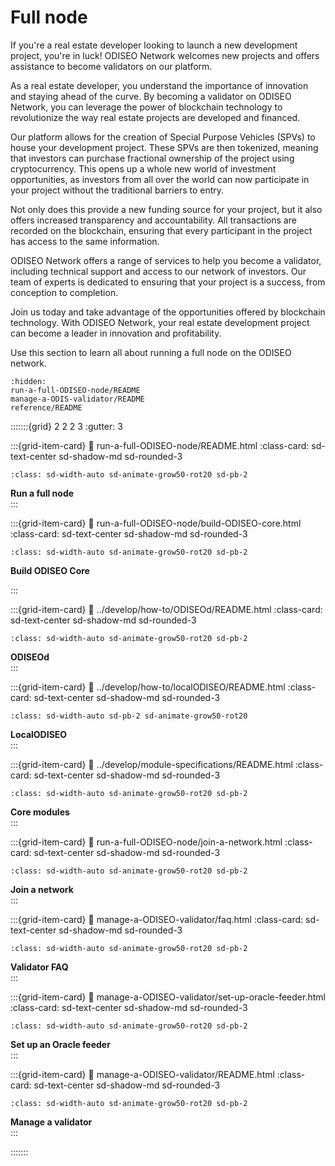 # Full node

If you're a real estate developer looking to launch a new development project, you're in luck! ODISEO Network welcomes new projects and offers assistance to become validators on our platform.

As a real estate developer, you understand the importance of innovation and staying ahead of the curve. By becoming a validator on ODISEO Network, you can leverage the power of blockchain technology to revolutionize the way real estate projects are developed and financed.

Our platform allows for the creation of Special Purpose Vehicles (SPVs) to house your development project. These SPVs are then tokenized, meaning that investors can purchase fractional ownership of the project using cryptocurrency. This opens up a whole new world of investment opportunities, as investors from all over the world can now participate in your project without the traditional barriers to entry.

Not only does this provide a new funding source for your project, but it also offers increased transparency and accountability. All transactions are recorded on the blockchain, ensuring that every participant in the project has access to the same information.

ODISEO Network offers a range of services to help you become a validator, including technical support and access to our network of investors. Our team of experts is dedicated to ensuring that your project is a success, from conception to completion.

Join us today and take advantage of the opportunities offered by blockchain technology. With ODISEO Network, your real estate development project can become a leader in innovation and profitability.

Use this section to learn all about running a full node on the ODISEO network. 


```{toctree}
:hidden:
run-a-full-ODISEO-node/README
manage-a-ODIS-validator/README
reference/README
```

:::::::{grid} 2 2 2 3
:gutter: 3

:::{grid-item-card}
:link: run-a-full-ODISEO-node/README.html
:class-card: sd-text-center sd-shadow-md sd-rounded-3
```{image} /img/icon_node.svg
:class: sd-width-auto sd-animate-grow50-rot20 sd-pb-2
```
**Run a full node**  
:::

:::{grid-item-card}
:link: run-a-full-ODISEO-node/build-ODISEO-core.html
:class-card: sd-text-center sd-shadow-md sd-rounded-3
```{image} /img/icon_ODISEO.svg
:class: sd-width-auto sd-animate-grow50-rot20 sd-pb-2
```
**Build ODISEO Core**  

:::

:::{grid-item-card}
:link: ../develop/how-to/ODISEOd/README.html
:class-card: sd-text-center sd-shadow-md sd-rounded-3
```{image} /img/ODISEOd.svg
:class: sd-width-auto sd-animate-grow50-rot20 sd-pb-2
```
**ODISEOd**  
:::

:::{grid-item-card}
:link: ../develop/how-to/localODISEO/README.html
:class-card: sd-text-center sd-shadow-md sd-rounded-3
```{image} /img/LocalODISEO.svg
:class: sd-width-auto sd-pb-2 sd-animate-grow50-rot20
```
**LocalODISEO**  
:::

:::{grid-item-card}
:link: ../develop/module-specifications/README.html
:class-card: sd-text-center sd-shadow-md sd-rounded-3
```{image} /img/icon_core.svg
:class: sd-width-auto sd-animate-grow50-rot20 sd-pb-2
```
**Core modules**  
:::

:::{grid-item-card}
:link: run-a-full-ODISEO-node/join-a-network.html
:class-card: sd-text-center sd-shadow-md sd-rounded-3
```{image} /img/icon_cubes.svg
:class: sd-width-auto sd-animate-grow50-rot20 sd-pb-2
```
**Join a network**  
:::

:::{grid-item-card}
:link: manage-a-ODISEO-validator/faq.html
:class-card: sd-text-center sd-shadow-md sd-rounded-3
```{image} /img/icon_troubleshooting.svg
:class: sd-width-auto sd-animate-grow50-rot20 sd-pb-2
```
**Validator FAQ**  
:::

:::{grid-item-card}
:link: manage-a-ODISEO-validator/set-up-oracle-feeder.html
:class-card: sd-text-center sd-shadow-md sd-rounded-3
```{image} /img/Oracle.svg
:class: sd-width-auto sd-animate-grow50-rot20 sd-pb-2
```
**Set up an Oracle feeder**  
:::

:::{grid-item-card}
:link: manage-a-ODISEO-validator/README.html
:class-card: sd-text-center sd-shadow-md sd-rounded-3
```{image} /img/Build_a_validator.svg
:class: sd-width-auto sd-animate-grow50-rot20 sd-pb-2
```
**Manage a validator**  
:::



:::::::
